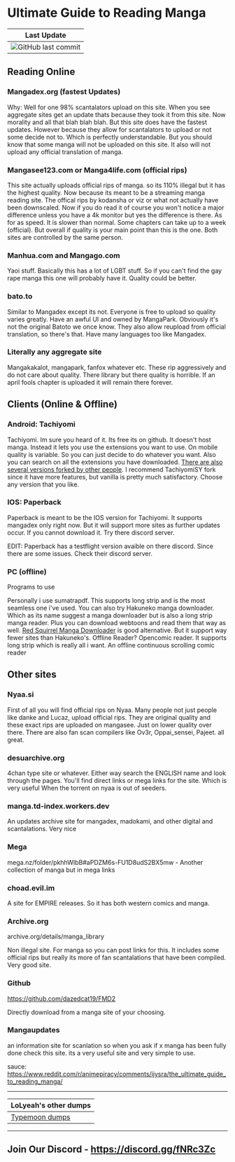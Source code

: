 # Ultimate Guide to Reading Manga

| Last Update | 
|-------|
| ![GitHub last commit](https://img.shields.io/github/last-commit/LoLyeah/dump) |

## Reading Online
### Mangadex.org (fastest Updates)

Why: Well for one 98% scantalators upload on this site. When you see aggregate sites get an update thats because they took it from this site. Now morality and all that blah blah blah. But this site does have the fastest updates. However because they allow for scantalators to upload or not some decide not to. Which is perfectly understandable. But you should know that some manga will not be uploaded on this site. It also will not upload any official translation of manga.

### Mangasee123.com or Manga4life.com (official rips)

This site actually uploads official rips of manga. so its 110% illegal but it has the highest quality. Now because its meant to be a streaming manga reading site. The offical rips by kodansha or viz or what not actually have been downscaled. Now if you do read it of course you won't notice a major difference unless you have a 4k monitor but yes the difference is there. As for as speed. It is slower than normal. Some chapters can take up to a week (official). But overall if quality is your main point than this is the one. Both sites are controlled by the same person.

### Manhua.com and Mangago.com

Yaoi stuff. Basically this has a lot of LGBT stuff. So if you can't find the gay rape manga this one will probably have it. Quality could be better.

### bato.to

Similar to Mangadex except its not. Everyone is free to upload so quality varies greatly. Have an awful UI and owned by MangaPark. Obviously it's not the original Batoto we once know. They also allow reupload from official translation, so there's that. Have many languages too like Mangadex.

### Literally any aggregate site

Mangakakalot, mangapark, fanfox whatever etc. These rip aggressively and do not care about quality. There library but there quality is horrible. If an april fools chapter is uploaded it will remain there forever.

## Clients (Online & Offline)
### Android: Tachiyomi

Tachiyomi. Im sure you heard of it. Its free its on github. It doesn't host manga. Instead it lets you use the extensions you want to use. On mobile quality is variable. So you can just decide to do whatever you want. Also you can search on all the extensions you have downloaded. [There are also several versions forked by other people](https://tachiyomi.org/forks/). I recommend TachiyomiSY fork since it have more features, but vanilla is pretty much satisfactory. Choose any version that you like.

### IOS: Paperback

Paperback is meant to be the IOS version for Tachiyomi. It supports mangadex only right now. But it will support more sites as further updates occur. If you cannot download it. Try there discord server.

EDIT: Paperback has a testflight version avaible on there discord. Since there are some issues. Check their discord server.

### PC (offline)
Programs to use

Personally i use sumatrapdf. This supports long strip and is the most seamless one i've used. You can also try Hakuneko manga downloader. Which as its name suggest a manga downloader but is also a long strip manga reader. Plus you can download webtoons and read them that way as well. [Red Squirrel Manga Downloader](http://redsquirrel87.altervista.org/doku.php/manga-downloader) is good alternative. But it support way fewer sites than Hakuneko's. Offline Reader? Opencomic reader. It supports long strip which is really all i want. An offline continuous scrolling comic reader

## Other sites
### Nyaa.si

First of all you will find official rips on Nyaa. Many people not just people like danke and Lucaz, upload official rips. They are original quality and these exact rips are uploaded on mangasee. Just on lower quality over there. There are also fan scan compilers like Ov3r, Oppai_sensei, Pajeet. all great.

### desuarchive.org

4chan type site or whatever. Either way search the ENGLISH name and look through the pages. You'll find direct links or mega links for the site. Which is very useful When the torrent on nyaa is out of seeders.

### manga.td-index.workers.dev

An updates archive site for mangadex, madokami, and other digital and scantalations. Very nice

### Mega

mega.nz/folder/pkhhWIbB#aPDZM6s-FU1D8udS2BX5mw - Another collection of manga but in mega links

### choad.evil.im

A site for EMPIRE releases. So it has both western comics and manga.

### Archive.org
archive.org/details/manga_library

Non illegal site. For manga so you can post links for this. It includes some official rips but really its more of fan scantalations that have been compiled. Very good site.

### Github
https://github.com/dazedcat19/FMD2

Directly download from a manga site of your choosing.

### Mangaupdates 
an information site for scanlation so when you ask if x manga has been fully done check this site. its a very useful site and very simple to use.

sauce: https://www.reddit.com/r/animepiracy/comments/ijysra/the_ultimate_guide_to_reading_manga/

---------------------------------------

| LoLyeah's other dumps |
| --------------------- |
| [Typemoon dumps](https://github.com/LoLyeah/dump/blob/master/typemoon.md) |

---------------------------------------

## Join Our Discord - https://discord.gg/fNRc3Zc

